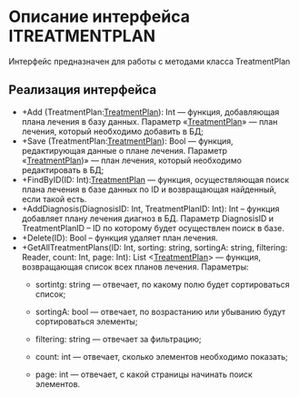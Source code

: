 # Описание интерфейса ITREATMENTPLAN
Интерфейс предназначен для работы с методами класса TreatmentPlan

## Реализация интерфейса
* +Add (TreatmentPlan:[TreatmentPlan](https://github.com/gogganesko/Orho/blob/master/docs/TreatmentPlan.md "объект класса TreatmentPlan")): Int — функция, добавляющая плана лечения в базу данных. Параметр «[TreatmentPlan](https://github.com/gogganesko/Orho/blob/master/docs/TreatmentPlan.md "объект класса TreatmentPlan")» — план лечения, 
который необходимо добавить в БД;
* +Save (TreatmentPlan:[TreatmentPlan](https://github.com/gogganesko/Orho/blob/master/docs/TreatmentPlan.md "объект класса TreatmentPlan")): Bool — функция, редактирующая данные о плане лечения. Параметр «[TreatmentPlan](https://github.com/gogganesko/Orho/blob/master/docs/TreatmentPlan.md "объект класса TreatmentPlan"))» — 
план лечения, который необходимо редактировать в БД;
* +FindByID(ID: Int):[TreatmentPlan](https://github.com/gogganesko/Orho/blob/master/docs/TreatmentPlan.md "объект класса TreatmentPlan")  — функция, осуществляющая поиск плана лечения в базе данных по ID и возвращающая найденный, если такой есть. 
* +AddDiagnosis(DiagnosisID: Int, TreatmentPlanID: Int): Int – функция добавляет плану лечения диагноз в БД. Параметр DiagnosisID и TreatmentPlanID – ID по которому будет осуществлен поиск в базе.
* +Delete(ID): Bool – функция удаляет план лечения.
* +GetAllTreatmentPlans(ID: Int, sorting: string, sortingA: string, filtering: Reader, count: Int, page: Int): List <[TreatmentPlan](https://github.com/gogganesko/Orho/blob/master/docs/TreatmentPlan.md "объект класса TreatmentPlan")> — функция, возвращающая список всех планов лечения. 
Параметры: 
	* sortintg: string — отвечает, по какому полю будет сортироваться список;
  
	* sortingA: bool — отвечает, по возрастанию или убыванию будут сортироваться элементы;
  
	* filtering: string — отвечает за фильтрацию;
  
	* count: int — отвечает, сколько элементов необходимо показать;
  
	* page: int — отвечает, с какой страницы начинать поиск элементов.